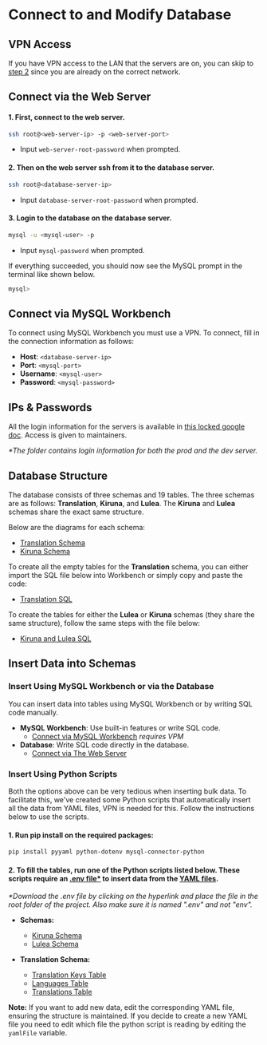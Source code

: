 # Connect to and Modify Database

## VPN Access
If you have VPN access to the LAN that the servers are on, you can skip to [step 2](#2-then-on-the-web-server-ssh-from-it-to-the-database-server) since you are already on the correct network.

## Connect via the Web Server
#### 1. First, connect to the web server.
```bash
ssh root@<web-server-ip> -p <web-server-port>
```
- Input `web-server-root-password` when prompted.

#### 2. Then on the web server ssh from it to the database server.
```bash
ssh root@<database-server-ip>
```
- Input `database-server-root-password` when prompted.

#### 3. Login to the database on the database server. 
```bash
mysql -u <mysql-user> -p
```
- Input `mysql-password` when prompted.

If everything succeeded, you should now see the MySQL prompt in the terminal like shown below. 
```bash
mysql>
```
## Connect via MySQL Workbench

To connect using MySQL Workbench you must use a VPN. To connect, fill in the connection information as follows:

- **Host**: `<database-server-ip>`
- **Port**: `<mysql-port>`
- **Username**: `<mysql-user>`
- **Password**: `<mysql-password>`

## IPs & Passwords
All the login information for the servers is available in [this locked google doc](https://docs.google.com/document/d/1e-FzBbY3JdYLGsp38Va0nXPVGH7eKSYGxgbwL7voolg/edit). Access is given to maintainers.

_*The folder contains login information for both the prod and the dev server._

## Database Structure

The database consists of three schemas and 19 tables. The three schemas are as follows: **Translation**, **Kiruna**, and **Lulea**. The **Kiruna** and **Lulea** schemas share the exact same structure.

Below are the diagrams for each schema:

- [Translation Schema](https://github.com/user-attachments/assets/f2d37e1d-0260-4f8b-9e5e-e539397822d8)
- [Kiruna Schema](https://github.com/user-attachments/assets/0da0714d-a454-452b-83a8-f8ed4f325752)

To create all the empty tables for the **Translation** schema, you can either import the SQL file below into Workbench or simply copy and paste the code:

- [Translation SQL](../sql/Translation.sql)

To create the tables for either the **Lulea** or **Kiruna** schemas (they share the same structure), follow the same steps with the file below:

- [Kiruna and Lulea SQL](../sql/Kiruna_and_Lulea.sql)

## Insert Data into Schemas

### Insert Using MySQL Workbench or via the Database
You can insert data into tables using MySQL Workbench or by writing SQL code manually.

- **MySQL Workbench**: Use built-in features or write SQL code.
  - [Connect via MySQL Workbench](#connect-via-mysql-workbench)
   _requires VPM_
- **Database**: Write SQL code directly in the database.
  - [Connect via The Web Server](#connect-via-the-web-server)

### Insert Using Python Scripts
Both the options above can be very tedious when inserting bulk data. To facilitate this, we've created some Python scripts that automatically insert all the data from YAML files, VPN is needed for this. Follow the instructions below to use the scripts.
#### 1. Run pip install on the required packages:
```bash
pip install pyyaml python-dotenv mysql-connector-python
```
#### 2. To fill the tables, run one of the Python scripts listed below. These scripts require an [.env file*](https://drive.google.com/file/d/1bbLyv1HWyYzVd9tsMDsWBNocZKUnETIF/view?usp=drive_link) to insert data from the [YAML files](../db-insert-scripts/yaml-files/).

_*Download the .env file by clicking on the hyperlink and place the file in the root folder of the project. Also make sure it is named ".env" and not "env"._

- **Schemas:**
  - [Kiruna Schema](../db-insert-scripts/kiruna.py)
  - [Lulea Schema](../db-insert-scripts/lulea.py)

- **Translation Schema:**
  - [Translation Keys Table](../db-insert-scripts/translation-keys.py)
  - [Languages Table](../db-insert-scripts/languages.py)
  - [Translations Table](../db-insert-scripts/translations.py)

**Note:** If you want to add new data, edit the corresponding YAML file, ensuring the structure is maintained. If you decide to create a new YAML file you need to edit which file the python script is reading by editing the `yamlFile` variable.
  
